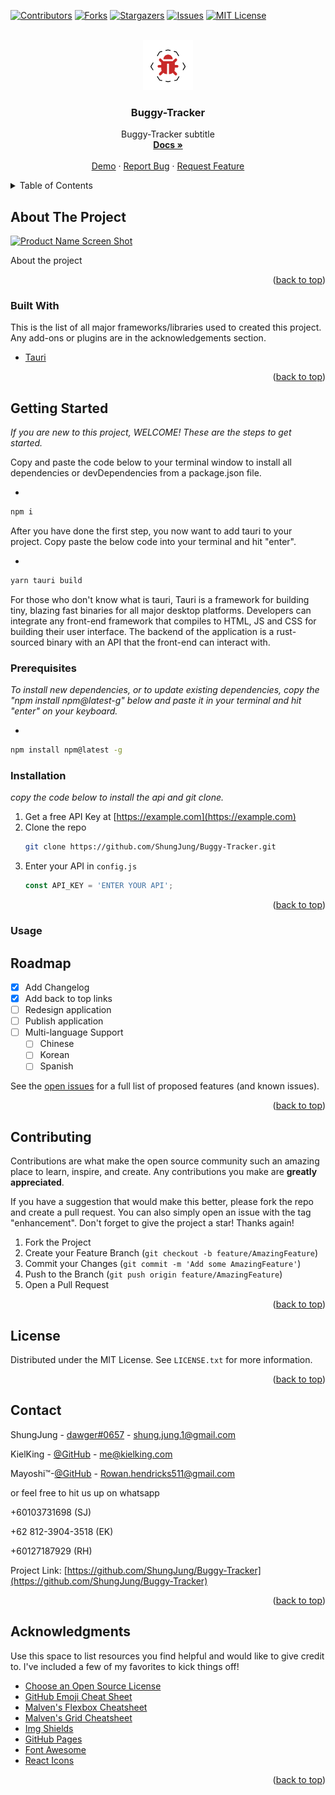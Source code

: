 <div id="top"></div>

[![Contributors][contributors-shield]][contributors-url]
[![Forks][forks-shield]][forks-url]
[![Stargazers][stars-shield]][stars-url]
[![Issues][issues-shield]][issues-url]
[![MIT License][license-shield]][license-url]

<br />
<div align="center">
  <a href="https://github.com/ShungJung/Buggy-Tracker">
    <img src="images/BuggyLogoLarge.png" alt="Logo" width="80" height="80">
  </a>

<h3 align="center">Buggy-Tracker</h3>

  <p align="center">
    Buggy-Tracker subtitle
    <br />
    <a href="https://github.com/ShungJung/Buggy-Tracker"><strong>Docs »</strong></a>
    <br />
    <br />
    <a href="https://github.com/ShungJung/Buggy-Tracker">Demo</a>
    ·
    <a href="https://github.com/ShungJung/Buggy-Tracker/issues">Report Bug</a>
    ·
    <a href="https://github.com/ShungJung/Buggy-Tracker/issues">Request Feature</a>
  </p>
</div>

<details>
  <summary>Table of Contents</summary>
  <ol>
    <li>
      <a href="#about-the-project">About The Project</a>
      <ul>
        <li><a href="#built-with">Built With</a></li>
      </ul>
    </li>
    <li>
      <a href="#getting-started">Getting Started</a>
      <ul>
        <li><a href="#prerequisites">Prerequisites</a></li>
        <li><a href="#installation">Installation</a></li>
      </ul>
    </li>
    <li><a href="#usage">Usage</a></li>
    <li><a href="#roadmap">Roadmap</a></li>
    <li><a href="#contributing">Contributing</a></li>
    <li><a href="#license">License</a></li>
    <li><a href="#contact">Contact</a></li>
    <li><a href="#acknowledgments">Acknowledgments</a></li>
  </ol>
</details>

## About The Project

[![Product Name Screen Shot][product-screenshot]](https://google.com)

About the project

<p align="right">(<a href="#top">back to top</a>)</p>

### Built With

This is the list of all major frameworks/libraries used to created this project. Any add-ons or plugins are in the
acknowledgements section.

* [Tauri](https://tauri.studio/)

<p align="right">(<a href="#top">back to top</a>)</p>

## Getting Started

_If you are new to this project, WELCOME! These are the steps to get started._

Copy and paste the code below to your terminal window to install all dependencies or devDependencies from a package.json file. 

*
```sh
npm i
```
After you have done the first step, you now want to add tauri to your project. Copy paste the below code into your terminal and hit "enter".

*
```sh
yarn tauri build
```
For those who don't know what is tauri, Tauri is a framework for building tiny, blazing fast binaries for all major desktop platforms. Developers can integrate any front-end framework that compiles to HTML, JS and CSS for building their user interface. The backend of the application is a rust-sourced binary with an API that the front-end can interact with. 


### Prerequisites

_To install new dependencies, or to update existing dependencies, copy the "npm install npm@latest-g" below and paste it in your terminal and hit "enter" on your keyboard._

*
```sh
npm install npm@latest -g
```

### Installation

_copy the code below to install the api and git clone._

1. Get a free API Key at [https://example.com](https://example.com)
2. Clone the repo
   ```sh
   git clone https://github.com/ShungJung/Buggy-Tracker.git
   ```
3. Enter your API in `config.js`
   ```js
   const API_KEY = 'ENTER YOUR API';
   ```

<p align="right">(<a href="#top">back to top</a>)</p>

### Usage

## Roadmap

- [x] Add Changelog
- [x] Add back to top links
- [ ] Redesign application
- [ ] Publish application
- [ ] Multi-language Support
    - [ ] Chinese
    - [ ] Korean
    - [ ] Spanish

See the [open issues](https://github.com/ShungJung/Buggy-Tracker/issues) for a full list of proposed features (and known
issues).

<p align="right">(<a href="#top">back to top</a>)</p>

## Contributing

Contributions are what make the open source community such an amazing place to learn, inspire, and create. Any
contributions you make are **greatly appreciated**.

If you have a suggestion that would make this better, please fork the repo and create a pull request. You can also
simply open an issue with the tag "enhancement". Don't forget to give the project a star! Thanks again!

1. Fork the Project
2. Create your Feature Branch (`git checkout -b feature/AmazingFeature`)
3. Commit your Changes (`git commit -m 'Add some AmazingFeature'`)
4. Push to the Branch (`git push origin feature/AmazingFeature`)
5. Open a Pull Request

<p align="right">(<a href="#top">back to top</a>)</p>

## License

Distributed under the MIT License. See `LICENSE.txt` for more information.

<p align="right">(<a href="#top">back to top</a>)</p>

## Contact

ShungJung - [dawger#0657](https://discord.com) - shung.jung.1@gmail.com 

KielKing - [@GitHub](https://github.com/KielKing) - me@kielking.com

Mayoshi™-[@GitHub](https://github.com/rowanhendricks) - Rowan.hendricks511@gmail.com

or feel free to hit us up on whatsapp 

+60103731698 (SJ)

+62 812-3904-3518 (EK)

+60127187929 (RH)

Project Link: [https://github.com/ShungJung/Buggy-Tracker](https://github.com/ShungJung/Buggy-Tracker)

<p align="right">(<a href="#top">back to top</a>)</p>

## Acknowledgments

Use this space to list resources you find helpful and would like to give credit to. I've included a few of my favorites
to kick things off!

* [Choose an Open Source License](https://choosealicense.com)
* [GitHub Emoji Cheat Sheet](https://www.webpagefx.com/tools/emoji-cheat-sheet)
* [Malven's Flexbox Cheatsheet](https://flexbox.malven.co/)
* [Malven's Grid Cheatsheet](https://grid.malven.co/)
* [Img Shields](https://shields.io)
* [GitHub Pages](https://pages.github.com)
* [Font Awesome](https://fontawesome.com)
* [React Icons](https://react-icons.github.io/react-icons/search)

<p align="right">(<a href="#top">back to top</a>)</p>


[contributors-shield]: https://img.shields.io/github/contributors/ShungJung/Buggy-Tracker.svg?style=for-the-badge

[contributors-url]: https://github.com/ShungJung/Buggy-Tracker/graphs/contributors

[forks-shield]: https://img.shields.io/github/forks/ShungJung/Buggy-Tracker.svg?style=for-the-badge

[forks-url]: https://github.com/ShungJung/Buggy-Tracker/network/members

[stars-shield]: https://img.shields.io/github/stars/ShungJung/Buggy-Tracker.svg?style=for-the-badge

[stars-url]: https://github.com/ShungJung/Buggy-Tracker/stargazers

[issues-shield]: https://img.shields.io/github/issues/ShungJung/Buggy-Tracker.svg?style=for-the-badge

[issues-url]: https://github.com/ShungJung/Buggy-Tracker/issues

[license-shield]: https://img.shields.io/github/license/ShungJung/Buggy-Tracker.svg?style=for-the-badge

[license-url]: https://github.com/ShungJung/Buggy-Tracker/blob/master/LICENSE.txt

[product-screenshot]: images/screenshot.png
